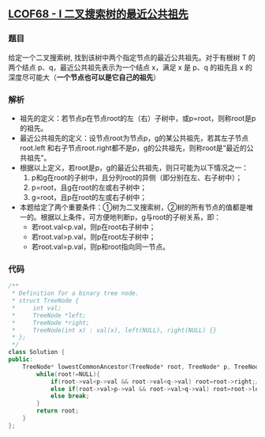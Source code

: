 ## [LCOF68 - I 二叉搜索树的最近公共祖先](https://leetcode-cn.com/problems/er-cha-sou-suo-shu-de-zui-jin-gong-gong-zu-xian-lcof/)

### 题目

给定一个二叉搜索树, 找到该树中两个指定节点的最近公共祖先。对于有根树 T 的两个结点 p、q，最近公共祖先表示为一个结点 x，满足 x 是 p、q 的祖先且 x 的深度尽可能大（**一个节点也可以是它自己的祖先**）

### 解析

- 祖先的定义：若节点p在节点root的左（右）子树中，或p=root，则称root是p的祖先。
- 最近公共祖先的定义：设节点root为节点p，g的某公共祖先，若其左子节点root.left 和右子节点root.right都不是p，g的公共祖先，则称root是“最近的公共祖先”。
- 根据以上定义，若root是p，g的最近公共祖先，则只可能为以下情况之一：
  1. p和g在root的子树中，且分列root的异侧（即分别在左、右子树中）；
  2. p=root，且g在root的左或右子树中；
  3. g=root，且p在root的左或右子树中；
- 本题给定了两个重要条件：①树为二叉搜索树，②树的所有节点的值都是唯一的。根据以上条件，可方便地判断p，g与root的子树关系，即：
  - 若root.val<p.val，则p在root右子树中；
  - 若root.val>p.val，则p在root左子树中；
  - 若root.val=p.val，则p和root指向同一节点。

### 代码

```C++
/**
 * Definition for a binary tree node.
 * struct TreeNode {
 *     int val;
 *     TreeNode *left;
 *     TreeNode *right;
 *     TreeNode(int x) : val(x), left(NULL), right(NULL) {}
 * };
 */
class Solution {
public:
    TreeNode* lowestCommonAncestor(TreeNode* root, TreeNode* p, TreeNode* q) {
        while(root!=NULL){
            if(root->val<p->val && root->val<q->val) root=root->right;//两节点在右子树
            else if(root->val>p->val && root->val>q->val) root=root->left;//两节点在左子树
            else break;
        }
        return root;
    }
};
```

